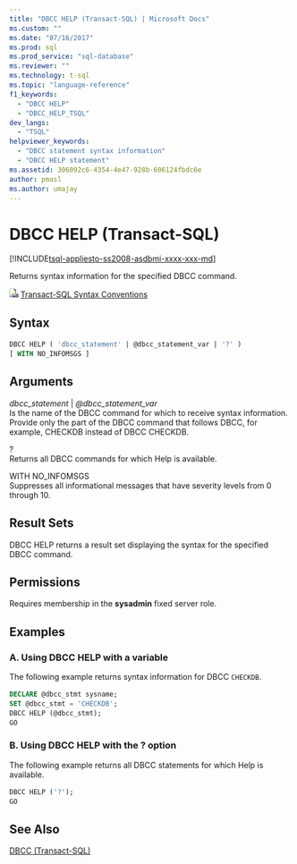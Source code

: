 ```yaml
---
title: "DBCC HELP (Transact-SQL) | Microsoft Docs"
ms.custom: ""
ms.date: "07/16/2017"
ms.prod: sql
ms.prod_service: "sql-database"
ms.reviewer: ""
ms.technology: t-sql
ms.topic: "language-reference"
f1_keywords: 
  - "DBCC HELP"
  - "DBCC_HELP_TSQL"
dev_langs: 
  - "TSQL"
helpviewer_keywords: 
  - "DBCC statement syntax information"
  - "DBCC HELP statement"
ms.assetid: 306092c6-4354-4e47-928b-606124fbdc6e
author: pmasl
ms.author: umajay
---
```

# DBCC HELP (Transact-SQL)
[!INCLUDE[tsql-appliesto-ss2008-asdbmi-xxxx-xxx-md](../../includes/tsql-appliesto-ss2008-asdbmi-xxxx-xxx-md.md)]

Returns syntax information for the specified DBCC command.
  
![Topic link icon](../../database-engine/configure-windows/media/topic-link.gif "Topic link icon") [Transact-SQL Syntax Conventions](../../t-sql/language-elements/transact-sql-syntax-conventions-transact-sql.md)
  
## Syntax  
  
```sql
DBCC HELP ( 'dbcc_statement' | @dbcc_statement_var | '?' )  
[ WITH NO_INFOMSGS ]  
```  
  
## Arguments  
 *dbcc_statement* | *\@dbcc_statement_var*  
 Is the name of the DBCC command for which to receive syntax information. Provide only the part of the DBCC command that follows DBCC, for example, CHECKDB instead of DBCC CHECKDB.  
  
 ?  
 Returns all DBCC commands for which Help is available.  
  
 WITH NO_INFOMSGS  
 Suppresses all informational messages that have severity levels from 0 through 10.  
  
## Result Sets  
DBCC HELP returns a result set displaying the syntax for the specified DBCC command.
  
## Permissions  
Requires membership in the **sysadmin** fixed server role.
  
## Examples  
### A. Using DBCC HELP with a variable  
The following example returns syntax information for DBCC `CHECKDB`.
  
```sql  
DECLARE @dbcc_stmt sysname;  
SET @dbcc_stmt = 'CHECKDB';  
DBCC HELP (@dbcc_stmt);  
GO  
```  
  
### B. Using DBCC HELP with the ? option  
The following example returns all DBCC statements for which Help is available.
  
```sql  
DBCC HELP ('?');  
GO  
```  
  
## See Also  
[DBCC &#40;Transact-SQL&#41;](../../t-sql/database-console-commands/dbcc-transact-sql.md)
  
  
